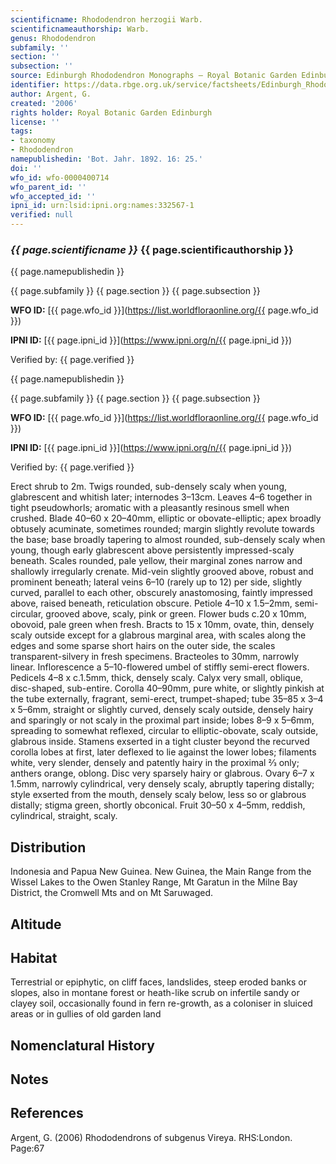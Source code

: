 ```yaml
---
scientificname: Rhododendron herzogii Warb.
scientificnameauthorship: Warb.
genus: Rhododendron
subfamily: ''
section: ''
subsection: ''
source: Edinburgh Rhododendron Monographs – Royal Botanic Garden Edinburgh
identifier: https://data.rbge.org.uk/service/factsheets/Edinburgh_Rhododendron_Monographs.xhtml
author: Argent, G.
created: '2006'
rights holder: Royal Botanic Garden Edinburgh
license: ''
tags:
- taxonomy
- Rhododendron
namepublishedin: 'Bot. Jahr. 1892. 16: 25.'
doi: ''
wfo_id: wfo-0000400714
wfo_parent_id: ''
wfo_accepted_id: ''
ipni_id: urn:lsid:ipni.org:names:332567-1
verified: null
---
```

### _{{ page.scientificname }}_ {{ page.scientificauthorship }}
 {{ page.namepublishedin }}

{{ page.subfamily }} {{ page.section }} {{ page.subsection }}

**WFO ID:** [{{ page.wfo_id }}](https://list.worldfloraonline.org/{{ page.wfo_id }})

**IPNI ID:** [{{ page.ipni_id }}](https://www.ipni.org/n/{{ page.ipni_id }})

Verified by: {{ page.verified }}

 {{ page.namepublishedin }}

{{ page.subfamily }} {{ page.section }} {{ page.subsection }}

**WFO ID:** [{{ page.wfo_id }}](https://list.worldfloraonline.org/{{ page.wfo_id }})

**IPNI ID:** [{{ page.ipni_id }}](https://www.ipni.org/n/{{ page.ipni_id }})

Verified by: {{ page.verified }}



Erect shrub to 2m. Twigs rounded, sub-densely scaly when young, glabrescent and whitish later; internodes 3–13cm. Leaves 4–6 together in tight pseudowhorls; aromatic with a pleasantly resinous smell when crushed. Blade 40–60 x 20–40mm, elliptic or obovate-elliptic; apex broadly obtusely acuminate, sometimes rounded; margin slightly revolute towards the base; base broadly tapering to almost rounded, sub-densely scaly when young, though early glabrescent above persistently impressed-scaly beneath. Scales rounded, pale yellow, their marginal zones narrow and shallowly irregularly crenate. Mid-vein slightly grooved above, robust and prominent beneath; lateral veins 6–10 (rarely up to 12) per side, slightly curved, parallel to each other, obscurely anastomosing, faintly impressed above, raised beneath, reticulation obscure. Petiole 4–10 x 1.5–2mm, semi-circular, grooved above, scaly, pink or green. Flower buds c.20 x 10mm, obovoid, pale green when fresh. Bracts to 15 x 10mm, ovate, thin, densely scaly outside except for a glabrous marginal area, with scales along the edges and some sparse short hairs on the outer side, the scales transparent-silvery in fresh specimens. Bract­eoles to 30mm, narrowly linear. Inflorescence a 5–10-flowered umbel of stiffly semi-erect flowers. Pedicels 4–8 x c.1.5mm, thick, densely scaly. Calyx very small, oblique, disc-shaped, sub-entire. Corolla 40–90mm, pure white, or slightly pinkish at the tube externally, fragrant, semi-erect, trumpet-shaped; tube 35–85 x 3–4 x 5–6mm, straight or slightly curved, densely scaly outside, densely hairy and sparingly or not scaly in the proximal part inside; lobes 8–9 x 5–6mm, spreading to somewhat reflexed, circular to elliptic-obovate, scaly outside, glabrous inside. Stamens exserted in a tight cluster beyond the recurved corolla lobes at first, later deflexed to lie against the lower lobes; filaments white, very slender, densely and patently hairy in the proximal 2⁄3 only; anthers orange, oblong. Disc very sparsely hairy or glabrous. Ovary 6–7 x 1.5mm, narrowly cylindrical, very densely scaly, abruptly tapering distally; style exserted from the mouth, densely scaly below, less so or glabrous distally; stigma green, shortly obconical. Fruit 30–50 x 4–5mm, reddish, cylindrical, straight, scaly.

## Distribution
Indonesia and Papua New Guinea. New Guinea, the Main Range from the Wissel Lakes to the Owen Stanley Range, Mt Garatun in the Milne Bay District, the Cromwell Mts and on Mt Saruwaged.

## Altitude


## Habitat
Terrestrial or epiphytic, on cliff faces, landslides, steep eroded banks or slopes, also in montane forest or heath-like scrub on infertile sandy or clayey soil, occasionally found in fern re-growth, as a coloniser in sluiced areas or in gullies of old garden land

## Nomenclatural History

                       
## Notes


## References

Argent, G. (2006) Rhododendrons of subgenus Vireya. RHS:London. Page:67
